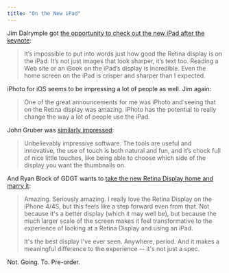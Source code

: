 ```yaml
---
title: "On the New iPad"
---
```

<p>Jim Dalrymple got <a href="http://www.loopinsight.com/2012/03/07/a-few-minutes-with-the-new-ipad/">the opportunity to check out the new iPad after the keynote</a>:</p>
<blockquote><p>
  It’s impossible to put into words just how good the Retina display is on the iPad. It’s not just images that look sharper, it’s text too. Reading a Web site or an iBook on the iPad’s display is incredible. Even the home screen on the iPad is crisper and sharper than I expected.
</p></blockquote>
<p>iPhoto for iOS seems to be impressing a lot of people as well. Jim again:</p>
<blockquote><p>
  One of the great announcements for me was iPhoto and seeing that on the Retina display was amazing. iPhoto has the potential to really change the way a lot of people use the iPad.
</p></blockquote>
<p>John Gruber was <a href="http://daringfireball.net/linked/2012/03/07/iphoto-for-ios">similarly impressed</a>:</p>
<blockquote><p>
  Unbelievably impressive software. The tools are useful and innovative, the use of touch is both natural and fun, and it’s chock full of nice little touches, like being able to choose which side of the display you want the thumbnails on.
</p></blockquote>
<p>And Ryan Block of GDGT wants to <a href="http://gdgt.com/discuss/ipad-3rd-gen-first-impressions-169l/">take the new Retina Display home and marry it</a>:</p>
<blockquote><p>
  Amazing. Seriously amazing. I really love the Retina Display on the iPhone 4/4S, but this feels like a step forward even from that. Not because it's a better display (which it may well be), but because the much larger scale of the screen makes it feel transformative to the experience of looking at a Retina Display and using an iPad.</p>
<p>  It's the best display I've ever seen. Anywhere, period. And it makes a meaningful difference to the experience -- it's not just a spec.
</p></blockquote>
<p>Not. Going. To. Pre-order.</p>
